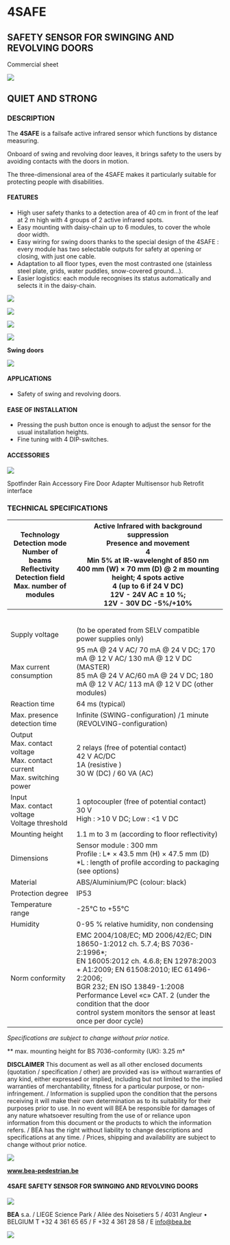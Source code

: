 # 4SAFE

## SAFETY SENSOR FOR SWINGING AND REVOLVING DOORS

Commercial sheet

![](_page_0_Picture_3.jpeg)

## QUIET AND STRONG

### DESCRIPTION

The **4SAFE** is a failsafe active infrared sensor which functions by distance measuring.

Onboard of swing and revolving door leaves, it brings safety to the users by avoiding contacts with the doors in motion.

The three-dimensional area of the 4SAFE makes it particularly suitable for protecting people with disabilities.

#### **FEATURES**

- High user safety thanks to a detection area of 40 cm in front of the leaf at 2 m high with 4 groups of 2 active infrared spots.
- Easy mounting with daisy-chain up to 6 modules, to cover the whole door width.
- Easy wiring for swing doors thanks to the special design of the 4SAFE : every module has two selectable outputs for safety at opening or closing, with just one cable.
- Adaptation to all floor types, even the most contrasted one (stainless steel plate, grids, water puddles, snow-covered ground...).
- Easier logistics: each module recognises its status automatically and selects it in the daisy-chain.

![](_page_0_Picture_15.jpeg)

![](_page_0_Picture_16.jpeg)

![](_page_1_Picture_0.jpeg)

![](_page_1_Figure_1.jpeg)

**Swing doors**

![](_page_1_Figure_2.jpeg)

#### **APPLICATIONS**

- Safety of swing and revolving doors.
#### **EASE OF INSTALLATION**

- Pressing the push button once is enough to adjust the sensor for the usual installation heights.
- Fine tuning with 4 DIP-switches.

#### **ACCESSORIES**

![](_page_1_Picture_9.jpeg)

Spotfinder Rain Accessory Fire Door Adapter Multisensor hub Retrofit interface

### **TECHNICAL SPECIFICATIONS**

| Technology<br>Detection mode<br>Number of beams<br>Reflectivity<br>Detection field<br>Max. number of modules | Active Infrared with background suppression<br>Presence and movement<br>4<br>Min 5% at IR-wavelenght of 850 nm<br>400 mm (W) × 70 mm (D) @ 2 m mounting height; 4 spots active<br>4 (up to 6 if 24 V DC)<br>12V - 24V AC ± 10 %;<br>12V - 30V DC -5%/+10%                                                                              |
|--------------------------------------------------------------------------------------------------------------|----------------------------------------------------------------------------------------------------------------------------------------------------------------------------------------------------------------------------------------------------------------------------------------------------------------------------------------|
|                                                                                                              |                                                                                                                                                                                                                                                                                                                                        |
|                                                                                                              |                                                                                                                                                                                                                                                                                                                                        |
|                                                                                                              |                                                                                                                                                                                                                                                                                                                                        |
|                                                                                                              |                                                                                                                                                                                                                                                                                                                                        |
|                                                                                                              |                                                                                                                                                                                                                                                                                                                                        |
|                                                                                                              |                                                                                                                                                                                                                                                                                                                                        |
| Supply voltage                                                                                               | (to be operated from SELV compatible power supplies only)                                                                                                                                                                                                                                                                              |
| Max current consumption                                                                                      | 95 mA @ 24 V AC/ 70 mA @ 24 V DC; 170 mA @ 12 V AC/ 130 mA @ 12 V DC (MASTER)<br>85 mA @ 24 V AC/60 mA @ 24 V DC; 180 mA @ 12 V AC/ 113 mA @ 12 V DC (other modules)                                                                                                                                                                   |
| Reaction time                                                                                                | 64 ms (typical)                                                                                                                                                                                                                                                                                                                        |
| Max. presence detection time                                                                                 | Infinite (SWING-configuration) /1 minute (REVOLVING-configuration)                                                                                                                                                                                                                                                                     |
| Output<br>Max. contact voltage<br>Max. contact current<br>Max. switching power                               | 2 relays (free of potential contact)<br>42 V AC/DC<br>1A (resistive )<br>30 W (DC) / 60 VA (AC)                                                                                                                                                                                                                                        |
| Input<br>Max. contact voltage<br>Voltage threshold                                                           | 1 optocoupler (free of potential contact)<br>30 V<br>High : >10 V DC; Low : <1 V DC                                                                                                                                                                                                                                                    |
| Mounting height                                                                                              | 1.1 m to 3 m (according to floor reflectivity)                                                                                                                                                                                                                                                                                         |
| Dimensions                                                                                                   | Sensor module : 300 mm<br>Profile : L* × 43.5 mm (H) × 47.5 mm (D)<br>*L : length of profile according to packaging (see options)                                                                                                                                                                                                      |
| Material                                                                                                     | ABS/Aluminium/PC (colour: black)                                                                                                                                                                                                                                                                                                       |
| Protection degree                                                                                            | IP53                                                                                                                                                                                                                                                                                                                                   |
| Temperature range                                                                                            | -25°C to +55°C                                                                                                                                                                                                                                                                                                                         |
| Humidity                                                                                                     | 0-95 % relative humidity, non condensing                                                                                                                                                                                                                                                                                               |
| Norm conformity                                                                                              | EMC 2004/108/EC; MD 2006/42/EC; DIN 18650-1:2012 ch. 5.7.4; BS 7036-2:1996*;<br>EN 16005:2012 ch. 4.6.8; EN 12978:2003 + A1:2009; EN 61508:2010; IEC 61496-2:2006;<br>BGR 232; EN ISO 13849-1:2008 Performance Level «c» CAT. 2 (under the condition that the door<br>control system monitors the sensor at least once per door cycle) |

*Specifications are subject to change without prior notice.*

** max. mounting height for BS 7036-conformity (UK): 3.25 m*

**DISCLAIMER** This document as well as all other enclosed documents (quotation / specification / other) are provided «as is» without warranties of any kind, either expressed or implied, including but not limited to the implied warranties of merchantability, fitness for a particular purpose, or non-infringement. / Information is supplied upon the condition that the persons receiving it will make their own determination as to its suitability for their purposes prior to use. In no event will BEA be responsible for damages of any nature whatsoever resulting from the use of or reliance upon information from this document or the products to which the information refers. / BEA has the right without liability to change descriptions and specifications at any time. / Prices, shipping and availability are subject to change without prior notice.

![](_page_1_Picture_16.jpeg)

**www.bea-pedestrian.be**

#### **4SAFE** SAFETY SENSOR FOR SWINGING AND REVOLVING DOORS

![](_page_1_Picture_20.jpeg)

**BEA** s.a. / LIEGE Science Park / Allée des Noisetiers 5 / 4031 Angleur • BELGIUM T +32 4 361 65 65 / F +32 4 361 28 58 / E info@bea.be

![](_page_1_Picture_22.jpeg)